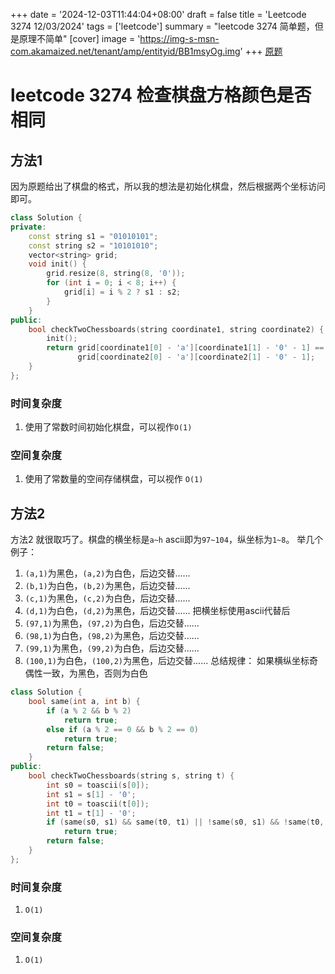 +++
date = '2024-12-03T11:44:04+08:00'
draft = false
title = 'Leetcode 3274 12/03/2024'
tags = ['leetcode']
summary = "leetcode 3274 简单题，但是原理不简单"
[cover]
    image = 'https://img-s-msn-com.akamaized.net/tenant/amp/entityid/BB1msyOg.img'
+++
[原题](https://leetcode.cn/problems/check-if-two-chessboard-squares-have-the-same-color/description/)
# leetcode 3274 检查棋盘方格颜色是否相同
## 方法1
因为原题给出了棋盘的格式，所以我的想法是初始化棋盘，然后根据两个坐标访问即可。
```C++
class Solution {
private:
    const string s1 = "01010101";
    const string s2 = "10101010";
    vector<string> grid;
    void init() {
        grid.resize(8, string(8, '0'));
        for (int i = 0; i < 8; i++) {
            grid[i] = i % 2 ? s1 : s2;
        }
    }
public:
    bool checkTwoChessboards(string coordinate1, string coordinate2) {
        init();
        return grid[coordinate1[0] - 'a'][coordinate1[1] - '0' - 1] ==
               grid[coordinate2[0] - 'a'][coordinate2[1] - '0' - 1];
    }
};
```
### 时间复杂度
1. 使用了常数时间初始化棋盘，可以视作`O(1)`
### 空间复杂度
1. 使用了常数量的空间存储棋盘，可以视作 `O(1)`
## 方法2
方法2 就很取巧了。棋盘的横坐标是`a~h` ascii即为`97~104`，纵坐标为`1~8`。
举几个例子：
1. `(a,1)`为黑色，`(a,2)`为白色，后边交替......
2. `(b,1)`为白色，`(b,2)`为黑色，后边交替......
3. `(c,1)`为黑色，`(c,2)`为白色，后边交替......
4. `(d,1)`为白色，`(d,2)`为黑色，后边交替......
把横坐标使用ascii代替后
1. `(97,1)`为黑色，`(97,2)`为白色，后边交替......
2. `(98,1)`为白色，`(98,2)`为黑色，后边交替......
3. `(99,1)`为黑色，`(99,2)`为白色，后边交替......
4. `(100,1)`为白色，`(100,2)`为黑色，后边交替......
总结规律： 如果横纵坐标奇偶性一致，为黑色，否则为白色
```C++
class Solution {
    bool same(int a, int b) {
        if (a % 2 && b % 2)
            return true;
        else if (a % 2 == 0 && b % 2 == 0)
            return true;
        return false;
    }
public:
    bool checkTwoChessboards(string s, string t) {
        int s0 = toascii(s[0]);
        int s1 = s[1] - '0';
        int t0 = toascii(t[0]);
        int t1 = t[1] - '0';
        if (same(s0, s1) && same(t0, t1) || !same(s0, s1) && !same(t0, t1))
            return true;
        return false;
    }
};
```
### 时间复杂度
1. `O(1)`
### 空间复杂度
1. `O(1)`
